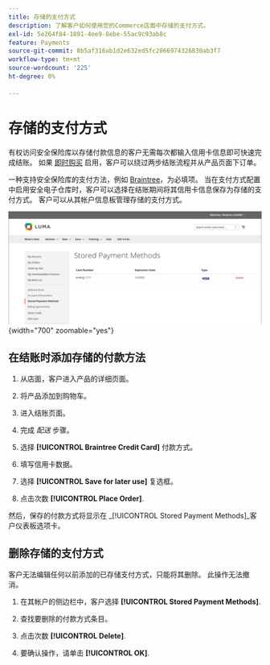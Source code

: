 ```yaml
---
title: 存储的支付方式
description: 了解客户如何使用您的Commerce店面中存储的支付方式。
exl-id: 5e264f84-1891-4ee9-8ebe-55ac9c93ab8c
feature: Payments
source-git-commit: 8b5af316ab1d2e632ed5fc2066974326830ab3f7
workflow-type: tm+mt
source-wordcount: '225'
ht-degree: 0%

---
```


# 存储的支付方式

有权访问安全保险库以存储付款信息的客户无需每次都输入信用卡信息即可快速完成结账。 如果 [即时购买](checkout-instant-purchase.md) 启用，客户可以绕过两步结账流程并从产品页面下订单。

一种支持安全保险库的支付方法，例如 [Braintree](braintree.md)，为必填项。 当在支付方式配置中启用安全电子仓库时，客户可以选择在结账期间将其信用卡信息保存为存储的支付方式。 客户可以从其帐户信息板管理存储的支付方式。

![存储的支付方式](./assets/customer-account-stored-payment-methods.png){width="700" zoomable="yes"}

## 在结账时添加存储的付款方法

1. 从店面，客户进入产品的详细页面。

1. 将产品添加到购物车。

1. 进入结账页面。

1. 完成 _配送_ 步骤。

1. 选择 **[!UICONTROL Braintree Credit Card]** 付款方式。

1. 填写信用卡数据。

1. 选择 **[!UICONTROL Save for later use]** 复选框。

1. 点击次数 **[!UICONTROL Place Order]**.

然后，保存的付款方式将显示在 _[!UICONTROL Stored Payment Methods]_客户仪表板选项卡。

## 删除存储的支付方式

客户无法编辑任何以前添加的已存储支付方式，只能将其删除。 此操作无法撤消。

1. 在其帐户的侧边栏中，客户选择 **[!UICONTROL Stored Payment Methods]**.

1. 查找要删除的付款方式条目。

1. 点击次数 **[!UICONTROL Delete]**.

1. 要确认操作，请单击 **[!UICONTROL OK]**.
